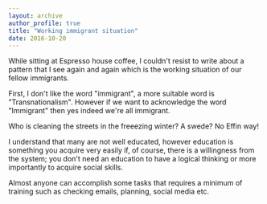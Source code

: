 ```yaml
---
layout: archive
author_profile: true
title: "Working immigrant situation"
date: 2016-10-20
---
```

<p>While sitting at Espresso house coffee, I couldn't resist to write about a pattern that I see again and again which is the working situation of our fellow immigrants.</p>

<p>First, I don't like the word "immigrant", a more suitable word is "Transnationalism". However if we want to acknowledge the word "Immigrant" then yes indeed we're all immigrant.</p>

<p>Who is cleaning the streets in the freeezing winter? A swede? No Effin way!</p>

<p>I understand that many are not well educated, however education is something you acquire very easily if, of course, there is a willingness from the system; you don't need an education to have a logical thinking or more importantly to acquire social skills.</p>
<p>Almost anyone can accomplish some tasks that requires a minimum of training such as checking emails, planning, social media etc.</p>